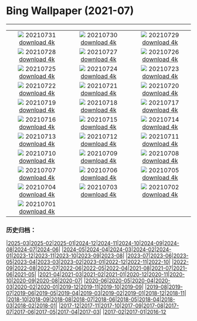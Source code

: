 # Bing Wallpaper (2021-07)
**************
| | | |
| :----: | :----: | :----: |
| ![](https://www.bing.com/th?id=OHR.TanzaniaBeeEater_EN-US6785378427_1920x1080.jpg) 20210731 [download 4k](https://www.bing.com/th?id=OHR.TanzaniaBeeEater_EN-US6785378427_UHD.jpg) | ![](https://www.bing.com/th?id=OHR.OtterCliff_EN-US6679872579_1920x1080.jpg) 20210730 [download 4k](https://www.bing.com/th?id=OHR.OtterCliff_EN-US6679872579_UHD.jpg) | ![](https://www.bing.com/th?id=OHR.PantheraTigris_EN-US9729163497_1920x1080.jpg) 20210729 [download 4k](https://www.bing.com/th?id=OHR.PantheraTigris_EN-US9729163497_UHD.jpg) |
| ![](https://www.bing.com/th?id=OHR.SeaGoldie_EN-US9625167980_1920x1080.jpg) 20210728 [download 4k](https://www.bing.com/th?id=OHR.SeaGoldie_EN-US9625167980_UHD.jpg) | ![](https://www.bing.com/th?id=OHR.AdlerPlanetarium_EN-US9558785232_1920x1080.jpg) 20210727 [download 4k](https://www.bing.com/th?id=OHR.AdlerPlanetarium_EN-US9558785232_UHD.jpg) | ![](https://www.bing.com/th?id=OHR.DancingTrees_EN-US9480266344_1920x1080.jpg) 20210726 [download 4k](https://www.bing.com/th?id=OHR.DancingTrees_EN-US9480266344_UHD.jpg) |
| ![](https://www.bing.com/th?id=OHR.BruceMunroUluru_EN-US9286495835_1920x1080.jpg) 20210725 [download 4k](https://www.bing.com/th?id=OHR.BruceMunroUluru_EN-US9286495835_UHD.jpg) | ![](https://www.bing.com/th?id=OHR.JavanCousins_EN-US9214957907_1920x1080.jpg) 20210724 [download 4k](https://www.bing.com/th?id=OHR.JavanCousins_EN-US9214957907_UHD.jpg) | ![](https://www.bing.com/th?id=OHR.TokyoMetropolis_EN-US9112375652_1920x1080.jpg) 20210723 [download 4k](https://www.bing.com/th?id=OHR.TokyoMetropolis_EN-US9112375652_UHD.jpg) |
| ![](https://www.bing.com/th?id=OHR.MinokakeRocks_EN-US9026307089_1920x1080.jpg) 20210722 [download 4k](https://www.bing.com/th?id=OHR.MinokakeRocks_EN-US9026307089_UHD.jpg) | ![](https://www.bing.com/th?id=OHR.CasteldelMonte_EN-US0394527485_1920x1080.jpg) 20210721 [download 4k](https://www.bing.com/th?id=OHR.CasteldelMonte_EN-US0394527485_UHD.jpg) | ![](https://www.bing.com/th?id=OHR.PrathameshJaju_EN-US8876008160_1920x1080.jpg) 20210720 [download 4k](https://www.bing.com/th?id=OHR.PrathameshJaju_EN-US8876008160_UHD.jpg) |
| ![](https://www.bing.com/th?id=OHR.Tetouan_EN-US7379560261_1920x1080.jpg) 20210719 [download 4k](https://www.bing.com/th?id=OHR.Tetouan_EN-US7379560261_UHD.jpg) | ![](https://www.bing.com/th?id=OHR.LouvreRiders_EN-US7293709223_1920x1080.jpg) 20210718 [download 4k](https://www.bing.com/th?id=OHR.LouvreRiders_EN-US7293709223_UHD.jpg) | ![](https://www.bing.com/th?id=OHR.LoepaOberthuri_EN-US7208560265_1920x1080.jpg) 20210717 [download 4k](https://www.bing.com/th?id=OHR.LoepaOberthuri_EN-US7208560265_UHD.jpg) |
| ![](https://www.bing.com/th?id=OHR.MontChoisy_EN-US7121697055_1920x1080.jpg) 20210716 [download 4k](https://www.bing.com/th?id=OHR.MontChoisy_EN-US7121697055_UHD.jpg) | ![](https://www.bing.com/th?id=OHR.NgoDong_EN-US7569222084_1920x1080.jpg) 20210715 [download 4k](https://www.bing.com/th?id=OHR.NgoDong_EN-US7569222084_UHD.jpg) | ![](https://www.bing.com/th?id=OHR.SharkAwareness_EN-US7444020818_1920x1080.jpg) 20210714 [download 4k](https://www.bing.com/th?id=OHR.SharkAwareness_EN-US7444020818_UHD.jpg) |
| ![](https://www.bing.com/th?id=OHR.MooseVelvet_EN-US7292213302_1920x1080.jpg) 20210713 [download 4k](https://www.bing.com/th?id=OHR.MooseVelvet_EN-US7292213302_UHD.jpg) | ![](https://www.bing.com/th?id=OHR.LighthouseWave_EN-US6948276315_1920x1080.jpg) 20210712 [download 4k](https://www.bing.com/th?id=OHR.LighthouseWave_EN-US6948276315_UHD.jpg) | ![](https://www.bing.com/th?id=OHR.SpiralAloe_EN-US6880291357_1920x1080.jpg) 20210711 [download 4k](https://www.bing.com/th?id=OHR.SpiralAloe_EN-US6880291357_UHD.jpg) |
| ![](https://www.bing.com/th?id=OHR.MonfragueNationalPark_EN-US6445504463_1920x1080.jpg) 20210710 [download 4k](https://www.bing.com/th?id=OHR.MonfragueNationalPark_EN-US6445504463_UHD.jpg) | ![](https://www.bing.com/th?id=OHR.Ortygia_EN-US5940165843_1920x1080.jpg) 20210709 [download 4k](https://www.bing.com/th?id=OHR.Ortygia_EN-US5940165843_UHD.jpg) | ![](https://www.bing.com/th?id=OHR.AppalachianTrail_EN-US5662298732_1920x1080.jpg) 20210708 [download 4k](https://www.bing.com/th?id=OHR.AppalachianTrail_EN-US5662298732_UHD.jpg) |
| ![](https://www.bing.com/th?id=OHR.LakeUrmia_EN-US4986086287_1920x1080.jpg) 20210707 [download 4k](https://www.bing.com/th?id=OHR.LakeUrmia_EN-US4986086287_UHD.jpg) | ![](https://www.bing.com/th?id=OHR.TawnyFrogmouth_EN-US4707407967_1920x1080.jpg) 20210706 [download 4k](https://www.bing.com/th?id=OHR.TawnyFrogmouth_EN-US4707407967_UHD.jpg) | ![](https://www.bing.com/th?id=OHR.SerraMalagueta_EN-US4627693270_1920x1080.jpg) 20210705 [download 4k](https://www.bing.com/th?id=OHR.SerraMalagueta_EN-US4627693270_UHD.jpg) |
| ![](https://www.bing.com/th?id=OHR.SFFireworks_EN-US4561699680_1920x1080.jpg) 20210704 [download 4k](https://www.bing.com/th?id=OHR.SFFireworks_EN-US4561699680_UHD.jpg) | ![](https://www.bing.com/th?id=OHR.WakatobiNP_EN-US4475854788_1920x1080.jpg) 20210703 [download 4k](https://www.bing.com/th?id=OHR.WakatobiNP_EN-US4475854788_UHD.jpg) | ![](https://www.bing.com/th?id=OHR.ShyFive_EN-US4337641438_1920x1080.jpg) 20210702 [download 4k](https://www.bing.com/th?id=OHR.ShyFive_EN-US4337641438_UHD.jpg) |
| ![](https://www.bing.com/th?id=OHR.HangingCanoes_EN-US0235160370_1920x1080.jpg) 20210701 [download 4k](https://www.bing.com/th?id=OHR.HangingCanoes_EN-US0235160370_UHD.jpg) |  |  |

### 历史归档：

|[2025-03](bing/2025-03/2025-03.md)|[2025-02](bing/2025-02/2025-02.md)|[2025-01](bing/2025-01/2025-01.md)|[2024-12](bing/2024-12/2024-12.md)|[2024-11](bing/2024-11/2024-11.md)|[2024-10](bing/2024-10/2024-10.md)|[2024-09](bing/2024-09/2024-09.md)|[2024-08](bing/2024-08/2024-08.md)|[2024-07](bing/2024-07/2024-07.md)|[2024-06](bing/2024-06/2024-06.md)|
|[2024-05](bing/2024-05/2024-05.md)|[2024-04](bing/2024-04/2024-04.md)|[2024-03](bing/2024-03/2024-03.md)|[2024-02](bing/2024-02/2024-02.md)|[2024-01](bing/2024-01/2024-01.md)|[2023-12](bing/2023-12/2023-12.md)|[2023-11](bing/2023-11/2023-11.md)|[2023-10](bing/2023-10/2023-10.md)|[2023-09](bing/2023-09/2023-09.md)|[2023-08](bing/2023-08/2023-08.md)|
|[2023-07](bing/2023-07/2023-07.md)|[2023-06](bing/2023-06/2023-06.md)|[2023-05](bing/2023-05/2023-05.md)|[2023-04](bing/2023-04/2023-04.md)|[2023-03](bing/2023-03/2023-03.md)|[2023-02](bing/2023-02/2023-02.md)|[2023-01](bing/2023-01/2023-01.md)|[2022-12](bing/2022-12/2022-12.md)|[2022-11](bing/2022-11/2022-11.md)|[2022-10](bing/2022-10/2022-10.md)|
|[2022-09](bing/2022-09/2022-09.md)|[2022-08](bing/2022-08/2022-08.md)|[2022-07](bing/2022-07/2022-07.md)|[2022-06](bing/2022-06/2022-06.md)|[2022-05](bing/2022-05/2022-05.md)|[2022-04](bing/2022-04/2022-04.md)|[2021-08](bing/2021-08/2021-08.md)|[2021-07](bing/2021-07/2021-07.md)|[2021-06](bing/2021-06/2021-06.md)|[2021-05](bing/2021-05/2021-05.md)|
|[2021-04](bing/2021-04/2021-04.md)|[2021-03](bing/2021-03/2021-03.md)|[2021-02](bing/2021-02/2021-02.md)|[2021-01](bing/2021-01/2021-01.md)|[2020-12](bing/2020-12/2020-12.md)|[2020-11](bing/2020-11/2020-11.md)|[2020-10](bing/2020-10/2020-10.md)|[2020-09](bing/2020-09/2020-09.md)|[2020-08](bing/2020-08/2020-08.md)|[2020-07](bing/2020-07/2020-07.md)|
|[2020-06](bing/2020-06/2020-06.md)|[2020-05](bing/2020-05/2020-05.md)|[2020-04](bing/2020-04/2020-04.md)|[2020-03](bing/2020-03/2020-03.md)|[2020-02](bing/2020-02/2020-02.md)|[2020-01](bing/2020-01/2020-01.md)|[2019-12](bing/2019-12/2019-12.md)|[2019-11](bing/2019-11/2019-11.md)|[2019-10](bing/2019-10/2019-10.md)|[2019-09](bing/2019-09/2019-09.md)|
|[2019-08](bing/2019-08/2019-08.md)|[2019-07](bing/2019-07/2019-07.md)|[2019-06](bing/2019-06/2019-06.md)|[2019-05](bing/2019-05/2019-05.md)|[2019-04](bing/2019-04/2019-04.md)|[2019-03](bing/2019-03/2019-03.md)|[2019-02](bing/2019-02/2019-02.md)|[2019-01](bing/2019-01/2019-01.md)|[2018-12](bing/2018-12/2018-12.md)|[2018-11](bing/2018-11/2018-11.md)|
|[2018-10](bing/2018-10/2018-10.md)|[2018-09](bing/2018-09/2018-09.md)|[2018-08](bing/2018-08/2018-08.md)|[2018-07](bing/2018-07/2018-07.md)|[2018-06](bing/2018-06/2018-06.md)|[2018-05](bing/2018-05/2018-05.md)|[2018-04](bing/2018-04/2018-04.md)|[2018-03](bing/2018-03/2018-03.md)|[2018-02](bing/2018-02/2018-02.md)|[2018-01](bing/2018-01/2018-01.md)|
|[2017-12](bing/2017-12/2017-12.md)|[2017-11](bing/2017-11/2017-11.md)|[2017-10](bing/2017-10/2017-10.md)|[2017-09](bing/2017-09/2017-09.md)|[2017-08](bing/2017-08/2017-08.md)|[2017-07](bing/2017-07/2017-07.md)|[2017-06](bing/2017-06/2017-06.md)|[2017-05](bing/2017-05/2017-05.md)|[2017-04](bing/2017-04/2017-04.md)|[2017-03](bing/2017-03/2017-03.md)|
|[2017-02](bing/2017-02/2017-02.md)|[2017-01](bing/2017-01/2017-01.md)|[2016-12](bing/2016-12/2016-12.md)